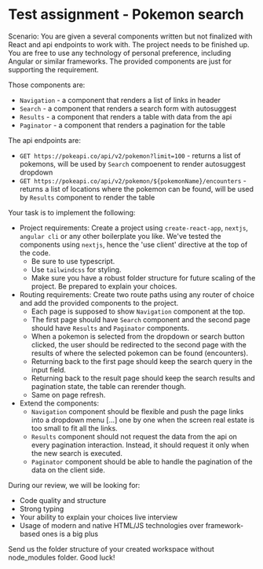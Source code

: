# Test assignment - Pokemon search

Scenario:
You are given a several components written but not finalized with React and api endpoints to work with. The project needs to be finished up.
You are free to use any technology of personal preference, including Angular or similar frameworks. The provided components are just for supporting the requirement.


Those components are:
- `Navigation` - a component that renders a list of links in header
- `Search` - a component that renders a search form with autosuggest
- `Results` - a component that renders a table with data from the api
- `Paginator` - a component that renders a pagination for the table

The api endpoints are:
- `GET https://pokeapi.co/api/v2/pokemon?limit=100` - returns a list of pokemons, will be used by `Search` compoenent to render autosuggest dropdown
- `GET https://pokeapi.co/api/v2/pokemon/${pokemonName}/encounters` - returns a list of locations where the pokemon can be found, will be used by `Results` component to render the table

Your task is to implement the following:
- Project requirements: Create a project using `create-react-app`, `nextjs`, `angular cli` or any other boilerplate you like. We've tested the components using `nextjs`, hence the 'use client' directive at the top of the code.
  - Be sure to use typescript.
  - Use `tailwindcss` for styling.
  - Make sure you have a robust folder structure for future scaling of the project. Be prepared to explain your choices.
- Routing requirements: Create two route paths using any router of choice and add the provided components to the project. 
  - Each page is supposed to show `Navigation` component at the top.
  - The first page should have `Search` component and the second page should have `Results` and `Paginator` components. 
  - When a pokemon is selected from the dropdown or search button clicked, the user should be redirected to the second page with the results of where the selected pokemon can be found (encounters).
  - Returning back to the first page should keep the search query in the input field.
  - Returning back to the result page should keep the search results and pagination state, the table can rerender though.
  - Same on page refresh.
- Extend the components: 
  - `Navigation` component should be flexible and push the page links into a dropdown menu [...] one by one when the screen real estate is too small to fit all the links.
  - `Results` component should not request the data from the api on every pagination interaction. Instead, it should request it only when the new search is executed.
  - `Paginator` component should be able to handle the pagination of the data on the client side.

During our review, we will be looking for:
- Code quality and structure
- Strong typing
- Your ability to explain your choices live interview
- Usage of modern and native HTML/JS technologies over framework-based ones is a big plus

Send us the folder structure of your created workspace without node_modules folder.
Good luck!